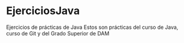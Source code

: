 # EjerciciosJava
Ejercicios de prácticas de Java
Estos son prácticas del curso de Java, curso de Git y del Grado Superior de DAM

